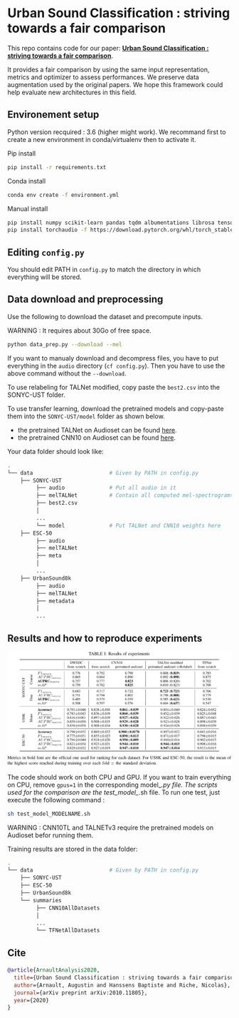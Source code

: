 # Urban Sound Classification : striving towards a fair comparison

This repo contains code for our paper: [**Urban Sound Classification : striving towards a fair comparison**](https://arxiv.org/pdf/2010.11805.pdf). 

It  provides  a  fair comparison  by  using  the  same  input  representation,  metrics and  optimizer  to  assess  performances.  We  preserve  data  augmentation used by the original papers. We hope this framework could  help  evaluate  new  architectures  in  this  field.


## Environement setup

Python version recquired : 3.6 (higher might work). We recommand first to create a new environment in conda/virtualenv then to activate it.

Pip install

~~~bash
pip install -r requirements.txt
~~~

Conda install

~~~bash
conda env create -f environment.yml
~~~

Manual install

~~~bash
pip install numpy scikit-learn pandas tqdm albumentations librosa tensorboard torch torchvision oyaml pytorch-lightning numba==0.49
pip install torchaudio -f https://download.pytorch.org/whl/torch_stable.html
~~~

## Editing `config.py`

You should edit PATH in `config.py` to match the directory in which everything will be stored.

## Data download and preprocessing

Use the following to download the dataset and precompute inputs.

WARNING : It requires about 30Go of free space.

~~~bash
python data_prep.py --download --mel
~~~

If you want to manualy download and decompress files, you have to put everything in the `audio` directory (`cf config.py`). Then you have to use the above command without the `--download`.

To use relabeling for TALNet modified, copy paste the `best2.csv` into the SONYC-UST folder.

To use transfer learning, download the pretrained models and copy-paste them into the `SONYC-UST/model` folder as shown below.
- the pretrained TALNet on Audioset can be found [here](http://islpc21.is.cs.cmu.edu/yunwang/git/cmu-thesis/model/TALNet.pt).
- the pretrained CNN10 on Audioset can be found [here](https://zenodo.org/record/3987831/files/Cnn10_mAP%3D0.380.pth?download=1).


Your data folder should look like:

~~~bash
.
└── data                        # Given by PATH in config.py
    ├── SONYC-UST                   
         ├── audio              # Put all audio in it 
         ├── melTALNet          # Contain all computed mel-spectrograms 
         ├── best2.csv 
         │  
         ...
         └── model              # Put TALNet and CNN10 weights here
    ├── ESC-50 
         ├── audio             
         ├── melTALNet 
         ├── meta
         │  
         ...
    ├── UrbanSound8k
         ├── audio             
         ├── melTALNet  
         ├── metadata
         │  
         ...
~~~

## Results and how to reproduce experiments

![Results](img/results.png)

The code should work on both CPU and GPU. If you want to train everything on CPU, remove `gpus=1` in the corresponding model_*.py file. 
The scripts used for the comparison are the test_model_*.sh file. To run one test, just execute the following command :

~~~bash
sh test_model_MODELNAME.sh
~~~

WARNING : CNN10TL and TALNETv3 require the pretrained models on Audioset befor running them.

Training results are stored in the data folder:
~~~bash
.
└── data                        # Given by PATH in config.py
    ├── SONYC-UST                   
    ├── ESC-50 
    ├── UrbanSound8k
    └── summaries
         ├── CNN10AllDatasets
         │  
         ...
         └── TFNetAllDatasets
~~~

## Cite

~~~bibtex
@article{ArnaultAnalysis2020,
  title={Urban Sound Classification : striving towards a fair comparison},
  author={Arnault, Augustin and Hanssens Baptiste and Riche, Nicolas},
  journal={arXiv preprint arXiv:2010.11805},
  year={2020}
}
~~~
